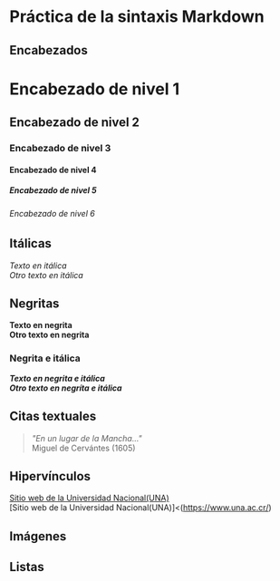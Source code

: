 # Práctica de la sintaxis Markdown

## Encabezados
# Encabezado de nivel 1
## Encabezado de nivel 2
### Encabezado de nivel 3
#### Encabezado de nivel 4
##### Encabezado de nivel 5
###### Encabezado de nivel 6

## Itálicas
*Texto en itálica*  
_Otro texto en itálica_
## Negritas
**Texto en negrita**
\
__Otro texto en negrita__


### Negrita e itálica 
***Texto en negrita e itálica***
\
_**Otro texto en negríta e itálica**_

## Citas textuales
> _"En un lugar de la Mancha..."_
\
Miguel de Cervántes (1605)

## Hipervínculos
[Sitio web de la Universidad Nacional(UNA)](https://www.una.ac.cr/)
\
[Sitio web de la Universidad Nacional(UNA)]<(https://www.una.ac.cr/)
## Imágenes

## Listas 

